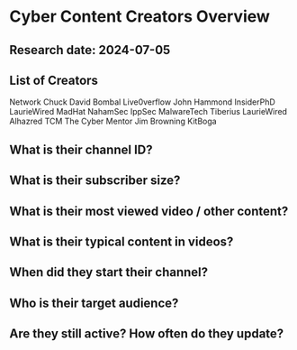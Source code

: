 # Cyber Content Creators Overview
## Research date: 2024-07-05
## List of Creators
Network Chuck
David Bombal
Live0verflow
John Hammond
InsiderPhD
LaurieWired
MadHat
NahamSec
IppSec
MalwareTech
Tiberius
LaurieWired
Alhazred
TCM The Cyber Mentor
Jim Browning
KitBoga

## What is their channel ID?

## What is their subscriber size?

## What is their most viewed video / other content?

## What is their typical content in videos?

## When did they start their channel?

## Who is their target audience?

## Are they still active? How often do they update?
